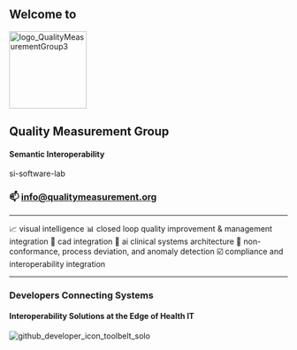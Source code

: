 ## Welcome to  

<img width="140" alt="logo_QualityMeasurementGroup3" src="https://github.com/user-attachments/assets/bc132e4b-a431-44b8-9894-4f31ed7aa4ce" />

 
## Quality Measurement Group 
#### Semantic Interoperability

si-software-lab
### 📫 info@qualitymeasurement.org

----

📈 visual intelligence 
📊 closed loop quality improvement & management integration 
💬 cad integration 
🏥 ai clinical systems architecture
🔘 non-conformance, process deviation, and anomaly detection
☑️ compliance and interoperability integration 

----
### Developers Connecting Systems 
#### Interoperability Solutions at the Edge of Health IT

![github_developer_icon_toolbelt_solo](https://github.com/user-attachments/assets/78ee9927-c531-40fd-831f-242352ca657c)


##

